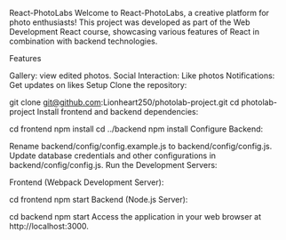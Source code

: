 React-PhotoLabs
Welcome to React-PhotoLabs, a creative platform for photo enthusiasts! This project was developed as part of the Web Development React course, showcasing various features of React in combination with backend technologies.

Features

Gallery: view edited photos.
Social Interaction: Like photos
Notifications: Get updates on likes
Setup
Clone the repository:



git clone git@github.com:Lionheart250/photolab-project.git
cd photolab-project
Install frontend and backend dependencies:



cd frontend
npm install
cd ../backend
npm install
Configure Backend:

Rename backend/config/config.example.js to backend/config/config.js.
Update database credentials and other configurations in backend/config/config.js.
Run the Development Servers:

Frontend (Webpack Development Server):


cd frontend
npm start
Backend (Node.js Server):


cd backend
npm start
Access the application in your web browser at http://localhost:3000.


